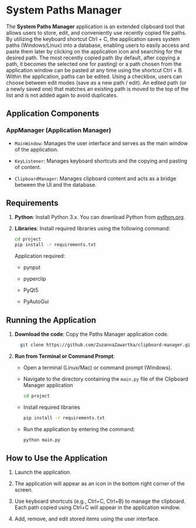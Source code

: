 # System Paths Manager

The **System Paths Manager** application is an extended clipboard tool that allows users to store, edit, and conveniently use recently copied file paths. By utilizing the keyboard shortcut Ctrl + C, the application saves system paths (Windows/Linux) into a database, enabling users to easily access and paste them later by clicking on the application icon and searching for the desired path. The most recently copied path (by default, after copying a path, it becomes the selected one for pasting) or a path chosen from the application window can be pasted at any time using the shortcut Ctrl + B. Within the application, paths can be edited. Using a checkbox, users can choose between edit modes (save as a new path / edit). An edited path (or a newly saved one) that matches an existing path is moved to the top of the list and is not added again to avoid duplicates.

## Application Components

### AppManager (Application Manager)

- `MainWindow`: Manages the user interface and serves as the main window of the application.

- `KeyListener`: Manages keyboard shortcuts and the copying and pasting of content.

- `ClipboardManager`: Manages clipboard content and acts as a bridge between the UI and the database.

## Requirements

1. **Python**: Install Python 3.x. You can download Python from [python.org](https://www.python.org/downloads/).

2. **Libraries**: Install required libraries using the following command:

   ```bash
   cd project
   pip install -r requirements.txt
   ```
   
	Application required:
	- pynput
	- pyperclip
	- PyQt5

	- PyAutoGui
## Running the Application

1. **Download the code**: Copy the Paths Manager application code.
   ```bash
     git clone https://github.com/ZuzannaZawartka/clipboard-manager.git
     ```
2. **Run from Terminal or Command Prompt**:

   - Open a terminal (Linux/Mac) or command prompt (Windows).

   - Navigate to the directory containing the `main.py` file of the Clipboard Manager application
     ```bash
     cd project
     ```

   - Install required libraries 
		```bash
	   pip install -r requirements.txt
     ```
   - Run the application by entering the command:

     ```bash
     python main.py
     ```

## How to Use the Application

1. Launch the application.

2. The application will appear as an icon in the bottom right corner of the screen.

3. Use keyboard shortcuts (e.g., Ctrl+C, Ctrl+B) to manage the clipboard. Each path copied using Ctrl+C will appear in the application window.

4. Add, remove, and edit stored items using the user interface.
